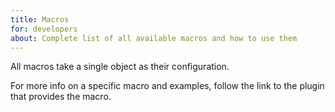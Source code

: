 ```yaml
---
title: Macros
for: developers
about: Complete list of all available macros and how to use them
---
```


<Note>All macros take a single object as their configuration. </Note>

<Tip>

For more info on a specific macro and examples, follow the link to the plugin that provides the macro.

</Tip>

<ReadMore root='reference/macros' title="List of macros" />

